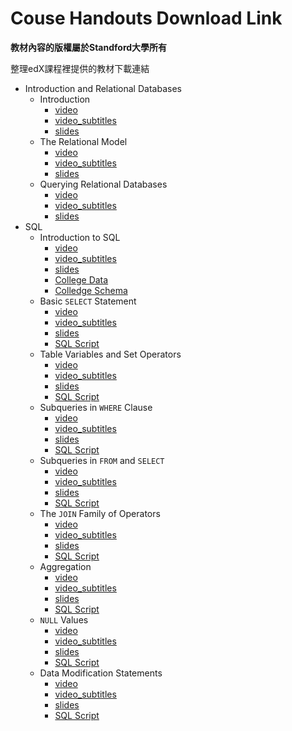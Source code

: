 # Couse Handouts Download Link

**教材內容的版權屬於Standford大學所有**

整理edX課程裡提供的教材下載連結

- Introduction and Relational Databases
	- Introduction
    	- [video](https://edx-video.net/StanfordOnlineSOE.YDB-SQL0001-V001200_DTH.mp4)
    	- [video_subtitles](https://courses.edx.org/courses/course-v1:StanfordOnline+SOE.YDB-SQL0001+2T2020/xblock/block-v1:StanfordOnline+SOE.YDB-SQL0001+2T2020+type@video+block@137a1075e3b34f22bf7ccb89af4679f3/handler/transcript/download)
    	- [slides](https://courses.edx.org/asset-v1:StanfordOnline+SOE.YDB-SQL0001+2T2020+type@asset+block@CourseIntro.pdf)
	- The Relational Model   	
    	- [video](https://edx-video.net/StanfordOnlineSOE.YDB-SQL0001-V001100_DTH.mp4)
    	- [video_subtitles](https://courses.edx.org/courses/course-v1:StanfordOnline+SOE.YDB-SQL0001+2T2020/xblock/block-v1:StanfordOnline+SOE.YDB-SQL0001+2T2020+type@video+block@22ef98f921294e93b227f34ca0e7e030/handler/transcript/download)
    	- [slides](https://courses.edx.org/asset-v1:StanfordOnline+SOE.YDB-SQL0001+2T2020+type@asset+block@RelationalModel__1_.pdf)
	- Querying Relational Databases
        - [video](https://edx-video.net/StanfordOnlineSOE.YDB-SQL0001-V001300_DTH.mp4)
    	- [video_subtitles](https://courses.edx.org/courses/course-v1:StanfordOnline+SOE.YDB-SQL0001+2T2020/xblock/block-v1:StanfordOnline+SOE.YDB-SQL0001+2T2020+type@video+block@0c5a8033ce6c4a8d9cce525f05cd817f/handler/transcript/download)
    	- [slides](https://courses.edx.org/asset-v1:StanfordOnline+SOE.YDB-SQL0001+2T2020+type@asset+block@RelationalQuerying.pdf)
- SQL
	- Introduction to SQL
    	- [video](https://edx-video.net/StanfordOnlineSOE.YDB-SQL0001-V000300_DTH.mp4)
    	- [video_subtitles](https://courses.edx.org/courses/course-v1:StanfordOnline+SOE.YDB-SQL0001+2T2020/xblock/block-v1:StanfordOnline+SOE.YDB-SQL0001+2T2020+type@video+block@vid-introduction_to_sql/handler/transcript/download)
    	- [slides](https://courses.edx.org/asset-v1:StanfordOnline+SOE.YDB-SQL0001+2T2020+type@asset+block@SQLIntro.pdf)
    	- [College Data](https://courses.edx.org/assets/courseware/v1/bc24afe0c983ffb91f39b37c56dc46c3/asset-v1:StanfordOnline+SOE.YDB-SQL0001+2T2020+type@asset+block/CollegeData.sql)
    	- [Colledge Schema](https://courses.edx.org/assets/courseware/v1/7be258f060155f581b3cf0d092235ce6/asset-v1:StanfordOnline+SOE.YDB-SQL0001+2T2020+type@asset+block/CollegeSchema.sql)
	- Basic `SELECT` Statement
    	- [video](https://edx-video.net/StanfordOnlineSOE.YDB-SQL0001-V000100_DTH.mp4)
    	- [video_subtitles](https://courses.edx.org/courses/course-v1:StanfordOnline+SOE.YDB-SQL0001+2T2020/xblock/block-v1:StanfordOnline+SOE.YDB-SQL0001+2T2020+type@video+block@vid-basic_select_statement/handler/transcript/download)
    	- [slides](https://courses.edx.org/asset-v1:StanfordOnline+SOE.YDB-SQL0001+2T2020+type@asset+block@SQLSelect.pdf)
    	- [SQL Script](https://courses.edx.org/assets/courseware/v1/92a4eeeeb52e4b945c39fdeb7ca12c62/asset-v1:StanfordOnline+SOE.YDB-SQL0001+2T2020+type@asset+block/BasicSelect.sql)
	- Table Variables and Set Operators
    	- [video](https://edx-video.net/StanfordOnlineSOE.YDB-SQL0001-V000200_DTH.mp4)
    	- [video_subtitles](https://courses.edx.org/courses/course-v1:StanfordOnline+SOE.YDB-SQL0001+2T2020/xblock/block-v1:StanfordOnline+SOE.YDB-SQL0001+2T2020+type@video+block@vid-table_variables_and_set_operators/handler/transcript/download)
    	- [slides](https://courses.edx.org/asset-v1:StanfordOnline+SOE.YDB-SQL0001+2T2020+type@asset+block@SQLTableVarsSetOps.pdf)
    	- [SQL Script](https://courses.edx.org/assets/courseware/v1/54ca6d17f1017d167342af448327c13b/asset-v1:StanfordOnline+SOE.YDB-SQL0001+2T2020+type@asset+block/TableVarsSetOps.sql)
	- Subqueries in `WHERE` Clause
    	- [video](https://edx-video.net/StanfordOnlineSOE.YDB-SQL0001-V000600_DTH.mp4)
    	- [video_subtitles](https://courses.edx.org/courses/course-v1:StanfordOnline+SOE.YDB-SQL0001+2T2020/xblock/block-v1:StanfordOnline+SOE.YDB-SQL0001+2T2020+type@video+block@vid-subqueries_in_where/handler/transcript/download)
    	- [slides](https://courses.edx.org/asset-v1:StanfordOnline+SOE.YDB-SQL0001+2T2020+type@asset+block@SQLSubqueriesWhere.pdf)
    	- [SQL Script](https://courses.edx.org/assets/courseware/v1/f8812c9d0060c6c8f8e1e9a9b43b2d1b/asset-v1:StanfordOnline+SOE.YDB-SQL0001+2T2020+type@asset+block/SubqueriesWhere.sql)
	- Subqueries in `FROM` and `SELECT`
        - [video](https://edx-video.net/StanfordOnlineSOE.YDB-SQL0001-V000500_DTH.mp4)
    	- [video_subtitles](https://courses.edx.org/courses/course-v1:StanfordOnline+SOE.YDB-SQL0001+2T2020/xblock/block-v1:StanfordOnline+SOE.YDB-SQL0001+2T2020+type@video+block@vid-subqueries_in_from_and_select/handler/transcript/download)
    	- [slides](https://courses.edx.org/asset-v1:StanfordOnline+SOE.YDB-SQL0001+2T2020+type@asset+block@SQLSubqueriesFromSelect.pdf)
    	- [SQL Script](https://courses.edx.org/assets/courseware/v1/f0fe505318b00ab6c3f2e62720e48e1f/asset-v1:StanfordOnline+SOE.YDB-SQL0001+2T2020+type@asset+block/SubqueriesFromSelect.sql)
	- The `JOIN` Family of Operators
    	- [video](https://edx-video.net/StanfordOnlineSOE.YDB-SQL0001-V000800_DTH.mp4)
    	- [video_subtitles](https://courses.edx.org/courses/course-v1:StanfordOnline+SOE.YDB-SQL0001+2T2020/xblock/block-v1:StanfordOnline+SOE.YDB-SQL0001+2T2020+type@video+block@vid-join_operators/handler/transcript/download)
    	- [slides](https://courses.edx.org/asset-v1:StanfordOnline+SOE.YDB-SQL0001+2T2020+type@asset+block@SQLJoinOperators.pdf)
    	- [SQL Script](https://courses.edx.org/assets/courseware/v1/e651bd51cbdda5fb9c11b49c3afc7d86/asset-v1:StanfordOnline+SOE.YDB-SQL0001+2T2020+type@asset+block/JoinOperators.sql)
	- Aggregation
    	- [video](https://edx-video.net/StanfordOnlineSOE.YDB-SQL0001-V001000_DTH.mp4)
    	- [video_subtitles](https://courses.edx.org/courses/course-v1:StanfordOnline+SOE.YDB-SQL0001+2T2020/xblock/block-v1:StanfordOnline+SOE.YDB-SQL0001+2T2020+type@video+block@vid-aggregation/handler/transcript/download)
    	- [slides](https://courses.edx.org/asset-v1:StanfordOnline+SOE.YDB-SQL0001+2T2020+type@asset+block@SQLAggregation.pdf)
    	- [SQL Script](https://courses.edx.org/assets/courseware/v1/af466e464cc26d7188ce621c83fe8127/asset-v1:StanfordOnline+SOE.YDB-SQL0001+2T2020+type@asset+block/SQLAggregation.sql)
	- `NULL` Values
    	- [video](https://edx-video.net/StanfordOnlineSOE.YDB-SQL0001-V000900_DTH.mp4)
    	- [video_subtitles](https://courses.edx.org/courses/course-v1:StanfordOnline+SOE.YDB-SQL0001+2T2020/xblock/block-v1:StanfordOnline+SOE.YDB-SQL0001+2T2020+type@video+block@vid-null_values/handler/transcript/download)
    	- [slides](https://courses.edx.org/asset-v1:StanfordOnline+SOE.YDB-SQL0001+2T2020+type@asset+block@SQLNulls.pdf)
    	- [SQL Script](https://courses.edx.org/assets/courseware/v1/9c8d542fa15c2564fff9afd5eed1cbb5/asset-v1:StanfordOnline+SOE.YDB-SQL0001+2T2020+type@asset+block/SQLNulls.sql)
	- Data Modification Statements
    	- [video](https://edx-video.net/StanfordOnlineSOE.YDB-SQL0001-V000700_DTH.mp4)
    	- [video_subtitles](https://courses.edx.org/courses/course-v1:StanfordOnline+SOE.YDB-SQL0001+2T2020/xblock/block-v1:StanfordOnline+SOE.YDB-SQL0001+2T2020+type@video+block@vid-data_modification_statements/handler/transcript/download)
    	- [slides](https://courses.edx.org/asset-v1:StanfordOnline+SOE.YDB-SQL0001+2T2020+type@asset+block@SQLModifications.pdf)
    	- [SQL Script](https://courses.edx.org/assets/courseware/v1/4278c5413e5a4ed9a198f8b01d49bf16/asset-v1:StanfordOnline+SOE.YDB-SQL0001+2T2020+type@asset+block/SQLModifications.sql)